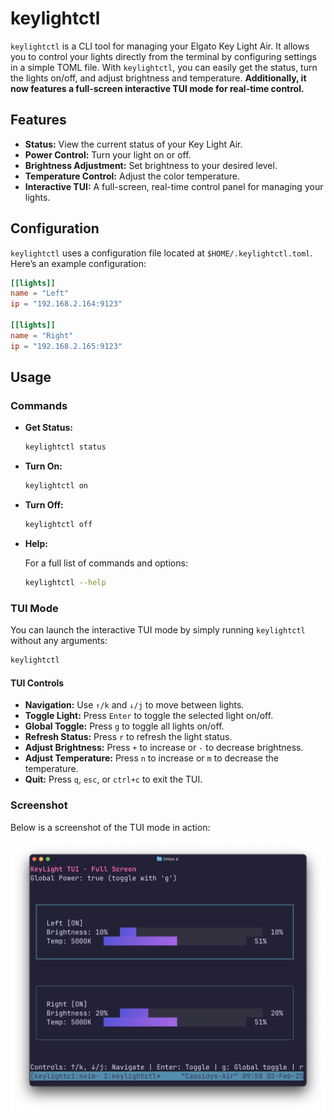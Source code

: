 # keylightctl

`keylightctl` is a CLI tool for managing your Elgato Key Light Air. It allows you to control your lights directly from the terminal by configuring settings in a simple TOML file. With `keylightctl`, you can easily get the status, turn the lights on/off, and adjust brightness and temperature. **Additionally, it now features a full-screen interactive TUI mode for real-time control.**

## Features

- **Status:** View the current status of your Key Light Air.
- **Power Control:** Turn your light on or off.
- **Brightness Adjustment:** Set brightness to your desired level.
- **Temperature Control:** Adjust the color temperature.
- **Interactive TUI:** A full-screen, real-time control panel for managing your lights.

## Configuration

`keylightctl` uses a configuration file located at `$HOME/.keylightctl.toml`. Here’s an example configuration:

```toml
[[lights]]
name = "Left"
ip = "192.168.2.164:9123"

[[lights]]
name = "Right"
ip = "192.168.2.165:9123"
```

## Usage

### Commands

- **Get Status:**

  ```sh
  keylightctl status
  ```

- **Turn On:**

  ```sh
  keylightctl on
  ```

- **Turn Off:**

  ```sh
  keylightctl off
  ```

- **Help:**

  For a full list of commands and options:

  ```sh
  keylightctl --help
  ```

### TUI Mode

You can launch the interactive TUI mode by simply running `keylightctl` without any arguments:

```sh
keylightctl
```

#### TUI Controls

- **Navigation:** Use `↑/k` and `↓/j` to move between lights.
- **Toggle Light:** Press `Enter` to toggle the selected light on/off.
- **Global Toggle:** Press `g` to toggle all lights on/off.
- **Refresh Status:** Press `r` to refresh the light status.
- **Adjust Brightness:** Press `+` to increase or `-` to decrease brightness.
- **Adjust Temperature:** Press `n` to increase or `m` to decrease the temperature.
- **Quit:** Press `q`, `esc`, or `ctrl+c` to exit the TUI.

### Screenshot

Below is a screenshot of the TUI mode in action:

![TUI Screenshot](assets/screenshot.png)
